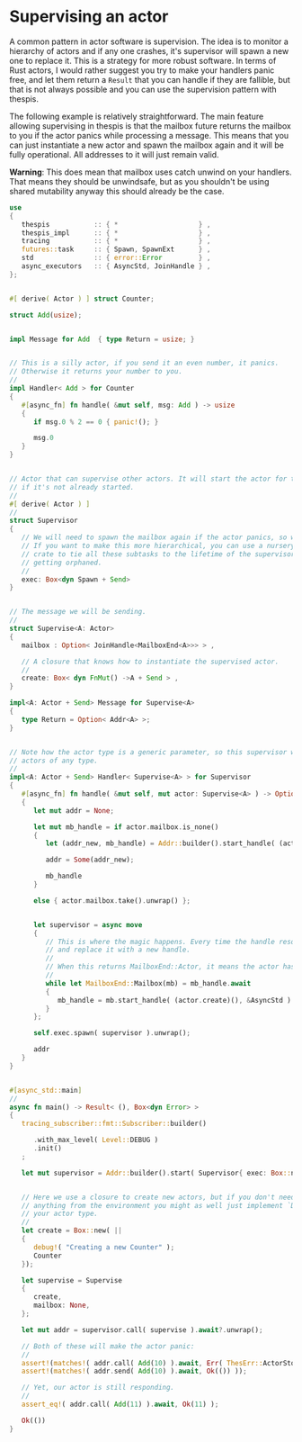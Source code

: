 # Supervising an actor

A common pattern in actor software is supervision. The idea is to monitor a hierarchy of actors and if any one crashes, it's supervisor will spawn a new one to replace it. This is a strategy for more robust software. In terms of Rust actors, I would rather suggest you try to make your handlers panic free, and let them return a `Result` that you can handle if they are fallible, but that is not always possible and you can use the supervision pattern with thespis.

The following example is relatively straightforward. The main feature allowing supervising in thespis is that the mailbox future returns the mailbox to you if the actor panics while processing a message. This means that you can just instantiate a new actor and spawn the mailbox again and it will be fully operational. All addresses to it will just remain valid.

**Warning**: This does mean that mailbox uses catch unwind on your handlers. That means they should be unwindsafe, but as you shouldn't be using shared mutability anyway this should already be the case.


```rust
use
{
   thespis           :: { *                    } ,
   thespis_impl      :: { *                    } ,
   tracing           :: { *                    } ,
   futures::task     :: { Spawn, SpawnExt      } ,
   std               :: { error::Error         } ,
   async_executors   :: { AsyncStd, JoinHandle } ,
};


#[ derive( Actor ) ] struct Counter;

struct Add(usize);


impl Message for Add  { type Return = usize; }


// This is a silly actor, if you send it an even number, it panics.
// Otherwise it returns your number to you.
//
impl Handler< Add > for Counter
{
   #[async_fn] fn handle( &mut self, msg: Add ) -> usize
   {
      if msg.0 % 2 == 0 { panic!(); }

      msg.0
   }
}


// Actor that can supervise other actors. It will start the actor for the first time
// if it's not already started.
//
#[ derive( Actor ) ]
//
struct Supervisor
{
   // We will need to spawn the mailbox again if the actor panics, so we need an executor.
   // If you want to make this more hierarchical, you can use a nursery from the async_nursery
   // crate to tie all these subtasks to the lifetime of the supervisor and prevent them from
   // getting orphaned.
   //
   exec: Box<dyn Spawn + Send>
}


// The message we will be sending.
//
struct Supervise<A: Actor>
{
   mailbox : Option< JoinHandle<MailboxEnd<A>>> > ,

   // A closure that knows how to instantiate the supervised actor.
   //
   create: Box< dyn FnMut() ->A + Send > ,
}

impl<A: Actor + Send> Message for Supervise<A>
{
   type Return = Option< Addr<A> >;
}


// Note how the actor type is a generic parameter, so this supervisor works for
// actors of any type.
//
impl<A: Actor + Send> Handler< Supervise<A> > for Supervisor
{
   #[async_fn] fn handle( &mut self, mut actor: Supervise<A> ) -> Option< Addr<A> >
   {
      let mut addr = None;

      let mut mb_handle = if actor.mailbox.is_none()
      {
         let (addr_new, mb_handle) = Addr::builder().start_handle( (actor.create)(), &AsyncStd ).unwrap();

         addr = Some(addr_new);

         mb_handle
      }

      else { actor.mailbox.take().unwrap() };


      let supervisor = async move
      {
         // This is where the magic happens. Every time the handle resolves, we spawn again
         // and replace it with a new handle.
         //
         // When this returns MailboxEnd::Actor, it means the actor has stopped naturally and we don't respawn it.
         //
         while let MailboxEnd::Mailbox(mb) = mb_handle.await
         {
            mb_handle = mb.start_handle( (actor.create)(), &AsyncStd ).unwrap();
         }
      };

      self.exec.spawn( supervisor ).unwrap();

      addr
   }
}


#[async_std::main]
//
async fn main() -> Result< (), Box<dyn Error> >
{
   tracing_subscriber::fmt::Subscriber::builder()

      .with_max_level( Level::DEBUG )
      .init()
   ;

   let mut supervisor = Addr::builder().start( Supervisor{ exec: Box::new( AsyncStd ) }, &AsyncStd )?;


   // Here we use a closure to create new actors, but if you don't need to capture
   // anything from the environment you might as well just implement `Default` for
   // your actor type.
   //
   let create = Box::new( ||
   {
      debug!( "Creating a new Counter" );
      Counter
   });

   let supervise = Supervise
   {
      create,
      mailbox: None,
   };

   let mut addr = supervisor.call( supervise ).await?.unwrap();

   // Both of these will make the actor panic:
   //
   assert!(matches!( addr.call( Add(10) ).await, Err( ThesErr::ActorStoppedBeforeResponse{..} ) ));
   assert!(matches!( addr.send( Add(10) ).await, Ok(()) ));

   // Yet, our actor is still responding.
   //
   assert_eq!( addr.call( Add(11) ).await, Ok(11) );

   Ok(())
}
```
